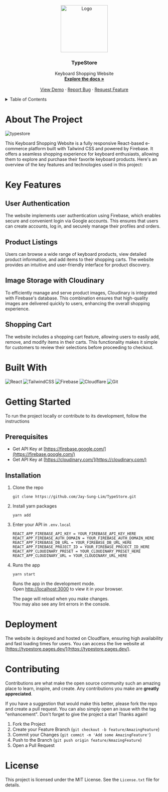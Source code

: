 <div align="center">
  <a href="https://github.com/Jay-Sung-Lim/TypeStore">
    <img src="https://github.com/Jay-Sung-Lim/TypeStore/assets/107202611/41d64f43-d466-4f3c-89bb-aa81279fce8f" alt="Logo" width="150" height="150">
  </a>

  <h3 align="center">TypeStore</h3>

  <p align="center">
    Keyboard Shopping Website
    <br />
    <a href="https://github.com/Jay-Sung-Lim/TypeStore"><strong>Explore the docs »</strong></a>
    <br />
    <br />
    <a href="https://typestore.pages.dev/">View Demo</a>
    ·
    <a href="https://github.com/Jay-Sung-Lim/TypeStore/issues">Report Bug</a>
    ·
    <a href="https://github.com/Jay-Sung-Lim/TypeStore/issues">Request Feature</a>
  </p>
</div>

<!-- Table of Contents -->
<details>
  <summary>Table of Contents</summary>
  <ol>
    <li>
      <a href="#about-the-project">About The Project</a>
    </li>
    <li>
      <a href="#key-features">Key Features</a>
      <ul>
        <li><a href="#user-authentication">User Authentication</a></li>
        <li><a href="#product-listings">Product Listings</a></li>
        <li><a href="#image-storage-with-cloudinary">Image Storage with Cloudinary</a></li>
        <li><a href="#shopping-cart">Shopping Cart</a></li>
      </ul>
    </li>
    <li>
      <a href="#built-with">Built with</a>
    </li>
    <li>
      <a href="#getting-started">Getting Started</a>
      <ul>
        <li><a href="#prerequisites">Prerequisites</a></li>
        <li><a href="#installation">Installation</a></li>
      </ul>
    </li>
    <li>
      <a href="#deployment">Deployment</a>
    </li>
    <li><a href="#contributing">Contributing</a></li>
  </ol>
</details>

# About The Project

![typestore](https://github.com/Jay-Sung-Lim/TypeStore/assets/107202611/27581ffb-231f-4642-a9be-585d7189b8dd)

This Keyboard Shopping Website is a fully responsive React-based e-commerce platform built with Tailwind CSS and powered by Firebase. It offers a seamless shopping experience for keyboard enthusiasts, allowing them to explore and purchase their favorite keyboard products. Here's an overview of the key features and technologies used in this project:

# Key Features

## User Authentication

The website implements user authentication using Firebase, which enables secure and convenient login via Google accounts. This ensures that users can create accounts, log in, and securely manage their profiles and orders.

## Product Listings

Users can browse a wide range of keyboard products, view detailed product information, and add items to their shopping carts. The website provides an intuitive and user-friendly interface for product discovery.

## Image Storage with Cloudinary

To efficiently manage and serve product images, Cloudinary is integrated with Firebase's database. This combination ensures that high-quality images are delivered quickly to users, enhancing the overall shopping experience.

## Shopping Cart

The website includes a shopping cart feature, allowing users to easily add, remove, and modify items in their carts. This functionality makes it simple for customers to review their selections before proceeding to checkout.

# Built With

![React](https://img.shields.io/badge/react-%2320232a.svg?style=for-the-badge&logo=react&logoColor=%2361DAFB)
![TailwindCSS](https://img.shields.io/badge/tailwindcss-%2338B2AC.svg?style=for-the-badge&logo=tailwind-css&logoColor=white)
![Firebase](https://img.shields.io/badge/Firebase-039BE5?style=for-the-badge&logo=Firebase&logoColor=white)
![Cloudflare](https://img.shields.io/badge/Cloudflare-F38020?style=for-the-badge&logo=Cloudflare&logoColor=white)
![Git](https://img.shields.io/badge/git-%23F05033.svg?style=for-the-badge&logo=git&logoColor=white)

# Getting Started

To run the project locally or contribute to its development, follow the instructions

## Prerequisites

* Get API Key at [https://firebase.google.com/](https://firebase.google.com/)
* Get API Key at [https://cloudinary.com/](https://cloudinary.com/)

## Installation

1. Clone the repo
   ```
   git clone https://github.com/Jay-Sung-Lim/TypeStore.git
   ```
2. Install yarn packages
   ```
   yarn add
   ```
3. Enter your API in `.env.local`
   ```
   REACT_APP_FIREBASE_API_KEY = YOUR_FIREBASE_API_KEY_HERE
   REACT_APP_FIREBASE_AUTH_DOMAIN = YOUR_FIREBASE_AUTH_DOMAIN_HERE
   REACT_APP_FIREBASE_DB_URL = YOUR_FIREBASE_DB_URL_HERE
   REACT_APP_FIREBASE_PROJECT_ID = YOUR_FIREBASE_PROJECT_ID_HERE
   REACT_APP_CLOUDINARY_PRESET = YOUR_CLOUDINARY_PRESET_HERE
   REACT_APP_CLOUDINARY_URL = YOUR_CLOUDINARY_URL_HERE
   ```
4. Runs the app
   ```
   yarn start
   ```
   Runs the app in the development mode.\
   Open [http://localhost:3000](http://localhost:3000) to view it in your browser.

   The page will reload when you make changes.\
   You may also see any lint errors in the console.

# Deployment

The website is deployed and hosted on Cloudflare, ensuring high availability and fast loading times for users. You can access the live website at [https://typestore.pages.dev/](https://typestore.pages.dev/).

# Contributing

Contributions are what make the open source community such an amazing place to learn, inspire, and create. Any contributions you make are **greatly appreciated**.

If you have a suggestion that would make this better, please fork the repo and create a pull request. You can also simply open an issue with the tag "enhancement".
Don't forget to give the project a star! Thanks again!

1. Fork the Project
2. Create your Feature Branch (`git checkout -b feature/AmazingFeature`)
3. Commit your Changes (`git commit -m 'Add some AmazingFeature'`)
4. Push to the Branch (`git push origin feature/AmazingFeature`)
5. Open a Pull Request

# License

This project is licensed under the MIT License. See the `License.txt` file for details.
